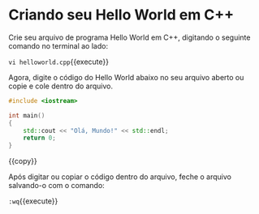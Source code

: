 # Criando seu Hello World em C++

Crie seu arquivo de programa Hello World em C++, digitando o seguinte comando no terminal ao lado:

`vi helloworld.cpp`{{execute}}


Agora, digite o código do Hello World abaixo no seu arquivo aberto ou copie e cole dentro do arquivo. 


```cpp
#include <iostream>

int main()
{
    std::cout << "Olá, Mundo!" << std::endl;
    return 0;
}
``` 
{{copy}}

Após digitar ou copiar o código dentro do arquivo, feche o arquivo salvando-o com o comando:

`:wq`{{execute}}